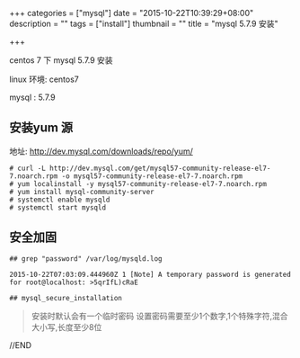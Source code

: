 +++
categories = ["mysql"]
date = "2015-10-22T10:39:29+08:00"
description = ""
tags = ["install"]
thumbnail = ""
title = "mysql 5.7.9 安装"

+++

centos 7 下 mysql 5.7.9 安装

<!--more-->

linux 环境: centos7

mysql : 5.7.9

## 安装yum 源

地址: http://dev.mysql.com/downloads/repo/yum/


```
# curl -L http://dev.mysql.com/get/mysql57-community-release-el7-7.noarch.rpm -o mysql57-community-release-el7-7.noarch.rpm
# yum localinstall -y mysql57-community-release-el7-7.noarch.rpm
# yum install mysql-community-server
# systemctl enable mysqld
# systemctl start mysqld
```

## 安全加固

```
## grep "password" /var/log/mysqld.log

2015-10-22T07:03:09.444960Z 1 [Note] A temporary password is generated for root@localhost: >5qrIfL)cRaE

## mysql_secure_installation

```

> 安装时默认会有一个临时密码
> 设置密码需要至少1个数字,1个特殊字符,混合大小写,长度至少8位


//END

